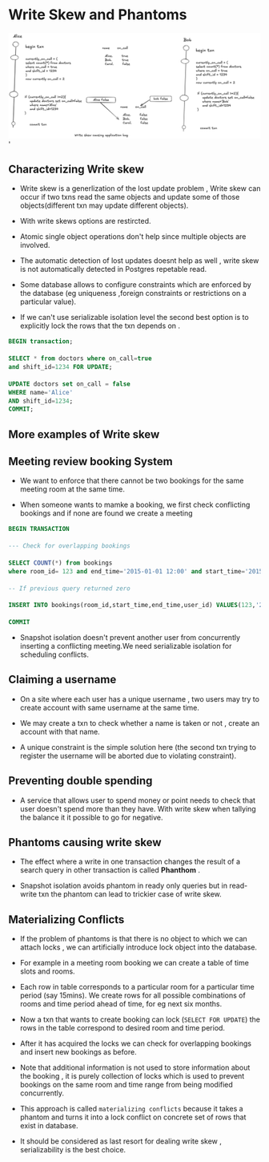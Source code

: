 # Write Skew and Phantoms


![alt text](../assets/write-skew.png)'

## Characterizing Write skew

- Write skew is a generlization of the lost update problem , Write skew can occur if two txns read the same objects and update some of those objects(different txn may update different objects).

- With write skews options are restircted.

- Atomic single object operations don't help since multiple objects are involved.

- The automatic detection of lost updates doesnt help  as well , write skew is not automatically detected in Postgres repetable read.

- Some database allows to configure constraints which are enforced by the database (eg uniqueness ,foreign constraints or restrictions on a particular value).

- If we can't use serializable isolation level the second best option is to explicitly lock the rows that the txn depends on .

```sql
BEGIN transaction;

SELECT * from doctors where on_call=true
and shift_id=1234 FOR UPDATE;

UPDATE doctors set on_call = false
WHERE name='Alice'
AND shift_id=1234;
COMMIT;
```

## More examples of Write skew

## Meeting review booking System

- We want to enforce that there cannot be two bookings for the same meeting room at the same time.

- When someone wants to mamke a booking, we first check conflicting bookings and if none are found we create a meeting


```sql
BEGIN TRANSACTION

--- Check for overlapping bookings

SELECT COUNT(*) from bookings
where room_id= 123 and end_time='2015-01-01 12:00' and start_time='2015-01-01 13:00';

-- If previous query returned zero

INSERT INTO bookings(room_id,start_time,end_time,user_id) VALUES(123,'2015-01-01 12:00','2015-01-01 13:00','2015-01-01 13:00',666);

COMMIT
```

- Snapshot isolation doesn't prevent another user from concurrently inserting a conflicting meeting.We need serializable isolation for scheduling conflicts.

## Claiming a username

- On a site where each user has a unique username , two users may try to create account with same username at the same time.

- We may create a txn to check whether a name is taken or not , create an account with that name.

- A unique constraint is the simple solution here (the second txn trying to register the username will be aborted due to violating constraint).


## Preventing double spending

- A service that allows user to spend money or point needs to check that user doesn't spend more than they have. With write skew when tallying the balance it it possible to go for negative.


## Phantoms causing write skew

- The effect where a write in one transaction changes the result of a search query in other transaction is called **Phanthom** .

- Snapshot isolation avoids phantom in ready only queries but in read-write txn the phantom can lead to trickier case of write skew.

## Materializing Conflicts

- If the problem of phantoms is that there is no object to which we can attach locks , we can artificially introduce lock object into the database.

- For example in a meeting room booking we can create a table of time slots and rooms. 

- Each row in table corresponds to a particular room for a particular time period (say 15mins). We create rows for all possible combinations of rooms and time period ahead of time, for eg next six months.

- Now a txn that wants to create booking can lock (``SELECT FOR UPDATE``) the rows in the table correspond to desired room and time period.

- After it has acquired the locks we can check for overlapping bookings and insert new bookings as before. 

- Note that additional information is not used to store information about the booking , it is purely collection of locks which is used to prevent bookings on the same room and time range from being modified concurrently.

- This approach is called ``materializing conflicts`` because it takes a phantom and turns it into a lock conflict on concrete set of rows that exist in database. 

- It should be considered as last resort for dealing write skew , serializability is the best choice.




